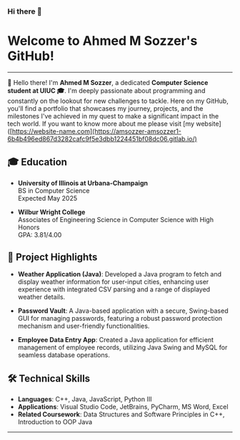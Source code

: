 ### Hi there 👋


# Welcome to Ahmed M Sozzer's GitHub!

---

👋 Hello there! I'm **Ahmed M Sozzer**, a dedicated **Computer Science student at UIUC 🎓**. I'm deeply passionate about programming and constantly on the lookout for new challenges to tackle. Here on my GitHub, you'll find a portfolio that showcases my journey, projects, and the milestones I've achieved in my quest to make a significant impact in the tech world. If you want to know more about me please visit [my website]([https://website-name.com](https://amsozzer-amsozzer1-6b4b496ed867d3282cafc9f5e3dbb1224451bf08dc06.gitlab.io/)

## 🎓 Education

- **University of Illinois at Urbana-Champaign**  
  BS in Computer Science  
  Expected May 2025

- **Wilbur Wright College**  
  Associates of Engineering Science in Computer Science with High Honors  
  GPA: 3.81/4.00



## 🌟 Project Highlights

- **Weather Application (Java)**: Developed a Java program to fetch and display weather information for user-input cities, enhancing user experience with integrated CSV parsing and a range of displayed weather details.

- **Password Vault**: A Java-based application with a secure, Swing-based GUI for managing passwords, featuring a robust password protection mechanism and user-friendly functionalities.

- **Employee Data Entry App**: Created a Java application for efficient management of employee records, utilizing Java Swing and MySQL for seamless database operations.

## 🛠 Technical Skills

- **Languages**: C++, Java, JavaScript, Python III
- **Applications**: Visual Studio Code, JetBrains, PyCharm, MS Word, Excel
- **Related Coursework**: Data Structures and Software Principles in C++, Introduction to OOP Java

---



